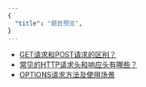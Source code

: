 ```yaml
---
{
  "title": "题目预览",
}
---
```


- [GET请求和POST请求的区别？](./get_post.md)
- [常见的HTTP请求头和响应头有哪些？](./header.md)
- [OPTIONS请求方法及使用场景](./option.md)